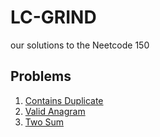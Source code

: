 # LC-GRIND

our solutions to the Neetcode 150

## Problems

1. [Contains Duplicate](https://leetcode.com/problems/contains-duplicate/)
2. [Valid Anagram](https://leetcode.com/problems/valid-anagram/)
3. [Two Sum](https://leetcode.com/problems/two-sum/)